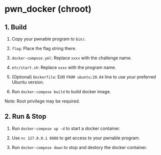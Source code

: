 # pwn_docker (chroot)

## 1. Build

1. Copy your pwnable program to `bin/`.

2. `flag`: Place the flag string there.

3. `docker-compose.yml`: Replace `xxxx` with the challenge name.

4. `etc/start.sh`: Replace `xxxx` with the program name.

5. (Optional) `Dockerfile`: Edit `FROM ubuntu:20.04` line to use your preferred Ubuntu version.

6. Run `docker-compose build` to build docker image.

Note: Root privilege may be required.

## 2. Run & Stop

1. Run `docker-compose up -d` to start a docker container.

2. Use `nc 127.0.0.1 8888` to get access to your pwnable program.

3. Run `docker-compose down` to stop and destory the docker container.
